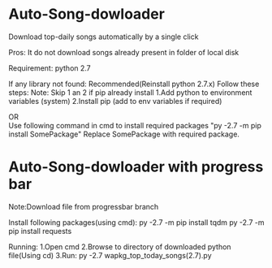 # Auto-Song-dowloader
Download top-daily songs automatically by a single click

Pros: It do not download songs already present in folder of local disk

Requirement: python 2.7

If any library not found:
  Recommended(Reinstall python 2.7.x)
  Follow these steps:
  Note: Skip 1 an 2 if pip already install
  1.Add python to environment variables (system)
  2.Install pip (add to env variables if required)

OR  
  Use following command in cmd to install required packages
  "py -2.7 -m pip install SomePackage"
  Replace SomePackage with required package.
  
# Auto-Song-dowloader with progress bar

Note:Download file from progressbar branch

Install following packages(using cmd):
  py -2.7 -m pip install tqdm
  py -2.7 -m pip install requests

Running:
  1.Open cmd
  2.Browse to directory of downloaded python file(Using cd)
  3.Run:
    py -2.7 wapkg_top_today_songs(2.7).py
